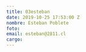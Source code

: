 ```yaml
---
title: 03esteban
date: 2019-10-25 17:53:00 Z
nombre: Esteban Poblete
foto: 
email: esteban@2811.cl
cargo: 
---
```


